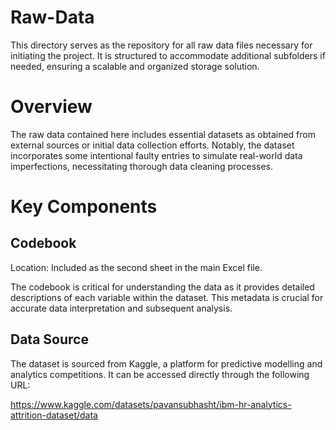 # Raw-Data

This directory serves as the repository for all raw data files necessary for initiating the project. It is structured to accommodate additional subfolders if needed, ensuring a scalable and organized storage solution.

# Overview

The raw data contained here includes essential datasets as obtained from external sources or initial data collection efforts. Notably, the dataset incorporates some intentional faulty entries to simulate real-world data imperfections, necessitating thorough data cleaning processes.

# Key Components

## Codebook

Location: Included as the second sheet in the main Excel file.

The codebook is critical for understanding the data as it provides detailed descriptions of each variable within the dataset. This metadata is crucial for accurate data interpretation and subsequent analysis.

## Data Source

The dataset is sourced from Kaggle, a platform for predictive modelling and analytics competitions. It can be accessed directly through the following URL:

https://www.kaggle.com/datasets/pavansubhasht/ibm-hr-analytics-attrition-dataset/data